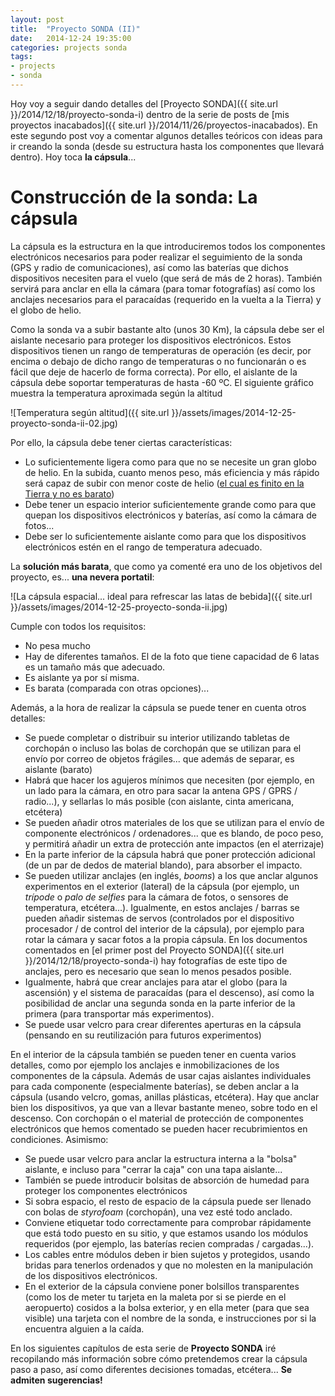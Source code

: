 ```yaml
---
layout: post
title:  "Proyecto SONDA (II)"
date:   2014-12-24 19:35:00
categories: projects sonda
tags:
- projects
- sonda
---
```


Hoy voy a seguir dando detalles del [Proyecto SONDA]({{ site.url }}/2014/12/18/proyecto-sonda-i) dentro de la serie de posts de [mis proyectos inacabados]({{ site.url }}/2014/11/26/proyectos-inacabados). En este segundo post voy a comentar algunos detalles teóricos con ideas para ir creando la sonda (desde su estructura hasta los componentes que llevará dentro). Hoy toca **la cápsula**...

Construcción de la sonda: La cápsula
====================================

La cápsula es la estructura en la que introduciremos todos los componentes electrónicos necesarios para poder realizar el seguimiento de la sonda (GPS y radio de comunicaciones), así como las baterías que dichos dispositivos necesiten para el vuelo (que será de más de 2 horas). También servirá para anclar en ella la cámara (para tomar fotografías) así como los anclajes necesarios para el paracaídas (requerido en la vuelta a la Tierra) y el globo de helio.

Como la sonda va a subir bastante alto (unos 30 Km), la cápsula debe ser el aislante necesario para proteger los dispositivos electrónicos. Estos dispositivos tienen un rango de temperaturas de operación (es decir, por encima o debajo de dicho rango de temperaturas o no funcionarán o es fácil que deje de hacerlo de forma correcta). Por ello, el aislante de la cápsula debe soportar temperaturas de hasta -60 ºC. El siguiente gráfico muestra la temperatura aproximada según la altitud

![Temperatura según altitud]({{ site.url }}/assets/images/2014-12-25-proyecto-sonda-ii-02.jpg)

Por ello, la cápsula debe tener ciertas características:

* Lo suficientemente ligera como para que no se necesite un gran globo de helio. En la subida, cuanto menos peso, más eficiencia y más rápido será capaz de subir con menor coste de helio ([el cual es finito en la Tierra y no es barato](http://www.bbc.co.uk/mundo/noticias/2013/11/131120_helio_escaso_finde))
* Debe tener un espacio interior suficientemente grande como para que quepan los dispositivos electrónicos y baterías, así como la cámara de fotos...
* Debe ser lo suficientemente aislante como para que los dispositivos electrónicos estén en el rango de temperatura adecuado.

La **solución más barata**, que como ya comenté era uno de los objetivos del proyecto, es... **una nevera portatil**:

![La cápsula espacial... ideal para refrescar las latas de bebida]({{ site.url }}/assets/images/2014-12-25-proyecto-sonda-ii.jpg)

Cumple con todos los requisitos:

* No pesa mucho
* Hay de diferentes tamaños. El de la foto que tiene capacidad de 6 latas es un tamaño más que adecuado.
* Es aislante ya por sí misma. 
* Es barata (comparada con otras opciones)...

Además, a la hora de realizar la cápsula se puede tener en cuenta otros detalles:

* Se puede completar o distribuir su interior utilizando tabletas de corchopán o incluso las bolas de corchopán que se utilizan para el envío por correo de objetos frágiles... que además de separar, es aislante (barato)
* Habrá que hacer los agujeros mínimos que necesiten (por ejemplo, en un lado para la cámara, en otro para sacar la antena GPS / GPRS / radio...), y sellarlas lo más posible (con aislante, cinta americana, etcétera)
* Se pueden añadir otros materiales de los que se utilizan para el envío de componente electrónicos / ordenadores... que es blando, de poco peso, y permitirá añadir un extra de protección ante impactos (en el aterrizaje)
* En la parte inferior de la cápsula habrá que poner protección adicional (de un par de dedos de material blando), para absorber el impacto.
* Se pueden utilizar anclajes (en inglés, _booms_) a los que anclar algunos experimentos en el exterior (lateral) de la cápsula (por ejemplo, un _trípode_ o _palo de selfies_ para la cámara de fotos, o sensores de temperatura, etcétera...). Igualmente, en estos anclajes / barras se pueden añadir sistemas de servos (controlados por el dispositivo procesador / de control del interior de la cápsula), por ejemplo para rotar la cámara y sacar fotos a la propia cápsula. En los documentos comentados en [el primer post del Proyecto SONDA]({{ site.url }}/2014/12/18/proyecto-sonda-i) hay fotografías de este tipo de anclajes, pero es necesario que sean lo menos pesados posible.
* Igualmente, habrá que crear anclajes para atar el globo (para la ascensión) y el sistema de paracaídas (para el descenso), así como la posibilidad de anclar una segunda sonda en la parte inferior de la primera (para transportar más experimentos).
* Se puede usar velcro para crear diferentes aperturas en la cápsula (pensando en su reutilización para futuros experimentos)

En el interior de la cápsula también se pueden tener en cuenta varios detalles, como por ejemplo los anclajes e inmobilizaciones de los componentes de la cápsula. Además de usar cajas aislantes individuales para cada componente (especialmente baterías), se deben anclar a la cápsula (usando velcro, gomas, anillas plásticas, etcétera). Hay que anclar bien los dispositivos, ya que van a llevar bastante meneo, sobre todo en el descenso. Con corchopán o el material de protección de componentes electrónicos que hemos comentado se pueden hacer recubrimientos en condiciones. Asimismo:

* Se puede usar velcro para anclar la estructura interna a la "bolsa" aislante, e incluso para "cerrar la caja" con una tapa aislante...
* También se puede introducir bolsitas de absorción de humedad para proteger los componentes electrónicos
* Si sobra espacio, el resto de espacio de la cápsula puede ser llenado con bolas de _styrofoam_ (corchopán), una vez esté todo anclado.
* Conviene etiquetar todo correctamente para comprobar rápidamente que está todo puesto en su sitio, y que estamos usando los módulos requeridos (por ejemplo, las baterías recien compradas / cargadas...).
* Los cables entre módulos deben ir bien sujetos y protegidos, usando bridas para tenerlos ordenados y que no molesten en la manipulación de los dispositivos electrónicos.
* En el exterior de la cápsula conviene poner bolsillos transparentes (como los de meter tu tarjeta en la maleta por si se pierde en el aeropuerto) cosidos a la bolsa exterior, y en ella meter (para que sea visible) una tarjeta con el nombre de la sonda, e instrucciones por si la encuentra alguien a la caída.

En los siguientes capítulos de esta serie de **Proyecto SONDA** iré recopilando más información sobre cómo pretendemos crear la cápsula paso a paso, así como diferentes decisiones tomadas, etcétera... **Se admiten sugerencias!**